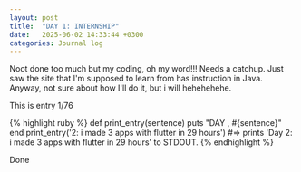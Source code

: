 ```yaml
---
layout: post
title:  "DAY 1: INTERNSHIP"
date:   2025-06-02 14:33:44 +0300
categories: Journal log
---
```

Noot done too much but my coding, oh my word!!! Needs a catchup. Just saw the site that I'm supposed to learn from has instruction in Java. Anyway, not sure about how I'll do it, but i will hehehehehe.

This is entry 1/76


{% highlight ruby %}
def print_entry(sentence)
  puts "DAY , #{sentence}"
end
print_entry('2: i made 3 apps with flutter in 29 hours')
#=> prints 'Day 2: i made 3 apps with flutter in 29 hours' to STDOUT.
{% endhighlight %}

Done

[jekyll-docs]: https://jekyllrb.com/docs/home
[jekyll-gh]:   https://github.com/jekyll/jekyll
[jekyll-talk]: https://talk.jekyllrb.com/
